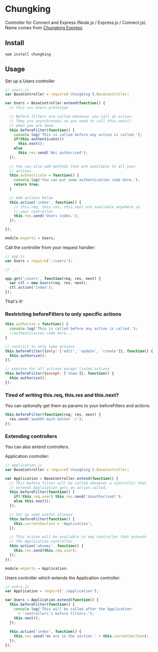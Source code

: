 # Chungking 

Controller for Connect and Express (Node.js / Express.js /
Connect.js). Name comes from [Chungking Express](http://en.wikipedia.org/wiki/Chungking_Express).

## Install

    npm install chungking

## Usage

Set up a Users controller

```javascript
// users.js
var BaseController = require('chungking').BaseController;

var Users = BaseController.extend(function() {
  // this === Users.prototype

  // Before filters are called whenever you call an action.
  // They are asynchronous so you need to call this.next()
  // when you are done.
  this.beforeFilter(function() {
    console.log('This is called before any action is called.');
    if(this.authenticate())
      this.next();
    else
      this.res.send('Not authorized');
  });
  
  // You can also add methods that are available to all your
  // actions.
  this.authenticate = function() {
    console.log('You can put some authentication code here.');
    return true;
  }

  // Add actions below
  this.action('index', function() {
    // this.req, this.res, this.next are available anywhere in
    // your controller.
    this.res.send('Users index.');
  });

});

module.exports = Users;
```

Call the controller from your request handler:

```javascript
// app.js
var Users = require('./users');

// ...

app.get('/users', function(req, res, next) {
  var ctl = new Users(req, res, next);
  ctl.action('index');
});
```

That's it!

### Restricting beforeFilters to only specific actions

```javascript
this.authorize = function() {
  console.log('This is called before any action is called.');
  //authentication code here...
}

// restrict to only some actions
this.beforeFilter({only: ['edit', 'update', 'create']}, function() {
  this.authorize();
});

// execute for all actions except listed actions
this.beforeFilter({except: ['show']}, function() {
  this.authorize();
});
```

### Tired of writing this.req, this.res and this.next?

You can optionally get them as params to your beforeFilters and actions.

```javascript
this.beforeFilter(function(req, res, next) {
  res.send('aaahhh much better :)');
});
```

### Extending controllers

You can also extend controllers.

Application controller:

```javascript
// application.js
var BaseController = require('chungking').BaseController;

var Application = BaseController.extend(function() {
  // This before filter will be called whenever a controller that
  // extends Application gets an action called.
  this.beforeFilter(function() {
    if(!this.req.user) this.res.send('Unauthorized!');
    else this.next();
  });

  // Set up some useful aliases
  this.beforeFilter(function() {
    this.currentSection = 'Application';
  });

  // This action will be available to any controller that extends
  // the Application controller.
  this.action('whoami', function() {
    this.res.send(this.req.user);
  });
});

module.exports = Application;
```

Users controller which extends the Application controller:

```javascript
// users.js
var Application = require('./application');

var Users = Application.extend(function() {
  this.beforeFilter(function() {
    console.log('This will be called after the Application'
      + 'controller\'s before filters.');
    this.next();
  });
  
  this.action('index', function() {
    this.res.send('We are in the section ' + this.currentSection);
  });
});
```

